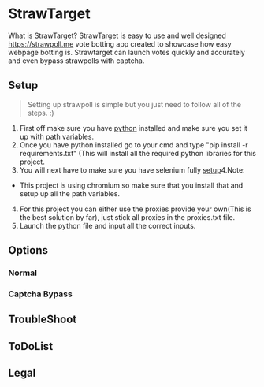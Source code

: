 # **StrawTarget**
What is StrawTarget?
StrawTarget is easy to use and well designed https://strawpoll.me vote botting app created to showcase how easy webpage botting is. Strawtarget can launch votes quickly and accurately and even bypass strawpolls with captcha.
## Setup
>Setting up strawpoll is simple but you just need to follow all of the steps. :)
1. First off make sure you have [python](https://www.python.org/) installed and make sure you set it up with path variables.
2. Once you have python installed go to your cmd and type "pip install -r requirements.txt" (This will install all the required python libraries for this project.
3. You will next have to make sure you have selenium fully [setup](https://selenium-python.readthedocs.io/installation.html)4.Note:
  - This project is using chromium so make sure that you install that and setup up all the path variables.
4. For this project you can either use the proxies provide your own(This is the best solution by far), just stick all proxies in the proxies.txt file.
5. Launch the python file and input all the correct inputs.
## Options
### Normal
### Captcha Bypass
## TroubleShoot
## ToDoList
## Legal

